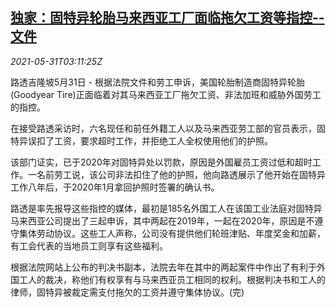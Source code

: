<!--1622431862000-->
[独家：固特异轮胎马来西亚工厂面临拖欠工资等指控--文件](https://cn.reuters.com/article/exclusive-goodyear-malaysia-0531-mon-idCNKCS2DC07P)
------

<div><i>2021-05-31T03:11:25Z</i></div><p>路透吉隆坡5月31日 - 根据法院文件和劳工申诉，美国轮胎制造商固特异轮胎(Goodyear Tire)正面临着对其马来西亚工厂拖欠工资、非法加班和威胁外国劳工的指控。</p><p>在接受路透采访时，六名现任和前任外籍工人以及马来西亚劳工部的官员表示，固特异误扣了工资，要求超时工作，并拒绝工人全权使用他们的护照。</p><p>该部门证实，已于2020年对固特异处以罚款，原因是外国雇员工资过低和超时工作。一名前劳工说，该公司非法扣住了他的护照，他向路透展示了他开始在固特异工作八年后，于2020年1月拿回护照时签署的确认书。</p><p>路透是率先报导这些指控的媒体，最初是185名外国工人在该国工业法庭对固特异马来西亚公司提出了三起申诉，其中两起在2019年，一起在2020年，原因是不遵守集体劳动协议。这些工人声称，公司没有提供他们轮班津贴、年度奖金和加薪，有工会代表的当地员工则享有这些福利。</p><p>根据法院网站上公布的判决书副本，法院去年在其中的两起案件中作出了有利于外国工人的裁决，称他们有权享有与马来西亚员工相同的权利。根据判决书和工人的律师，固特异被裁定需支付拖欠的工资并遵守集体协议。(完)</p>
